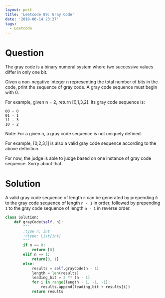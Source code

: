 ```yaml
---
layout: post
title: 'Leetcode 89: Gray Code'
date: '2018-06-14 23:27'
tags:
  - Leetcode
---
```


# Question
The gray code is a binary numeral system where two successive values differ in only one bit.

Given a non-negative integer n representing the total number of bits in the code, print the sequence of gray code. A gray code sequence must begin with 0.

For example, given n = 2, return [0,1,3,2]. Its gray code sequence is:
```
00 - 0
01 - 1
11 - 3
10 - 2
```

Note:
For a given n, a gray code sequence is not uniquely defined.

For example, [0,2,3,1] is also a valid gray code sequence according to the above definition.

For now, the judge is able to judge based on one instance of gray code sequence. Sorry about that.

# Solution
A valid gray code sequence of length `n` can be generated by prepending `0` to the gray code sequence of length `n - 1` in order, followed by prepending `1` to the gray code sequence of length `n - 1` in reverse order.

```python
class Solution:
    def grayCode(self, n):
        """
        :type n: int
        :rtype: List[int]
        """
        if n == 0:
            return [0]
        elif n == 1:
            return[0, 1]
        else:
            results = self.grayCode(n - 1)
            length = len(results)
            leading_bit = 2 ** (n - 1)
            for i in range(length - 1, -1, -1):
                results.append(leading_bit + results[i])
            return results

```
